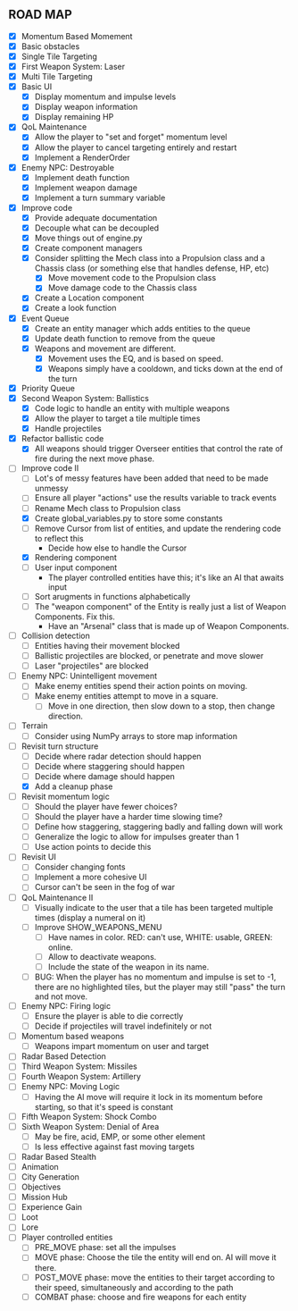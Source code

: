 ## ROAD MAP
- [x] Momentum Based Momement
- [x] Basic obstacles
- [x] Single Tile Targeting
- [x] First Weapon System: Laser
- [x] Multi Tile Targeting
- [x] Basic UI
  - [x] Display momentum and impulse levels
  - [x] Display weapon information
  - [x] Display remaining HP
- [x] QoL Maintenance
  - [x] Allow the player to "set and forget" momentum level
  - [x] Allow the player to cancel targeting entirely and restart
  - [X] Implement a RenderOrder
- [x] Enemy NPC: Destroyable
  - [x] Implement death function
  - [x] Implement weapon damage
  - [x] Implement a turn summary variable
- [x] Improve code
  - [x] Provide adequate documentation
  - [x] Decouple what can be decoupled
  - [x] Move things out of engine.py
  - [x] Create component managers
  - [x] Consider splitting the Mech class into a Propulsion class and a Chassis class (or something else that handles defense, HP, etc)    
    - [x] Move movement code to the Propulsion class
    - [x] Move damage code to the Chassis class
  - [x] Create a Location component
  - [x] Create a look function
- [x] Event Queue
  - [x] Create an entity manager which adds entities to the queue
  - [x] Update death function to remove from the queue
  - [x] Weapons and movement are different. 
    - [x] Movement uses the EQ, and is based on speed. 
    - [x] Weapons simply have a cooldown, and ticks down at the end of the turn
- [x] Priority Queue
- [x] Second Weapon System: Ballistics
  - [x] Code logic to handle an entity with multiple weapons
  - [x] Allow the player to target a tile multiple times
  - [x] Handle projectiles
- [x] Refactor ballistic code
  - [x] All weapons should trigger Overseer entities that control the rate of fire during the next move phase.
- [ ] Improve code II
  - [ ] Lot's of messy features have been added that need to be made unmessy
  - [ ] Ensure all player "actions" use the results variable to track events
  - [ ] Rename Mech class to Propulsion class
  - [x] Create global_variables.py to store some constants
  - [ ] Remove Cursor from list of entities, and update the rendering code to reflect this
    * Decide how else to handle the Cursor
  - [x] Rendering component
  - [ ] User input component
    * The player controlled entities have this; it's like an AI that awaits input
  - [ ] Sort arugments in functions alphabetically
  - [ ] The "weapon component" of the Entity is really just a list of Weapon Components. Fix this.
    * Have an "Arsenal" class that is made up of Weapon Components.
- [ ] Collision detection
  - [ ] Entities having their movement blocked
  - [ ] Ballistic projectiles are blocked, or penetrate and move slower
  - [ ] Laser "projectiles" are blocked
- [ ] Enemy NPC: Unintelligent movement
  - [ ] Make enemy entities spend their action points on moving.
  - [ ] Make enemy entities attempt to move in a square.
    - [ ] Move in one direction, then slow down to a stop, then change direction.
- [ ] Terrain
  - [ ] Consider using NumPy arrays to store map information
- [ ] Revisit turn structure
  - [ ] Decide where radar detection should happen
  - [ ] Decide where staggering should happen
  - [ ] Decide where damage should happen
  - [x] Add a cleanup phase
- [ ] Revisit momentum logic
  - [ ] Should the player have fewer choices?
  - [ ] Should the player have a harder time slowing time?
  - [ ] Define how staggering, staggering badly and falling down will work
  - [ ] Generalize the logic to allow for impulses greater than 1
  - [ ] Use action points to decide this
- [ ] Revisit UI
  - [ ] Consider changing fonts
  - [ ] Implement a more cohesive UI
  - [ ] Cursor can't be seen in the fog of war
- [ ] QoL Maintenance II
  - [ ] Visually indicate to the user that a tile has been targeted multiple times (display a numeral on it)
  - [ ] Improve SHOW_WEAPONS_MENU 
    - [ ] Have names in color. RED: can't use, WHITE: usable, GREEN: online.
    - [ ] Allow to deactivate weapons.
    - [ ] Include the state of the weapon in its name.
  - [ ] BUG: When the player has no momentum and impulse is set to -1, there are no highlighted tiles, but the player may still "pass" the turn and not move.
- [ ] Enemy NPC: Firing logic
  - [ ] Ensure the player is able to die correctly
  - [ ] Decide if projectiles will travel indefinitely or not
- [ ] Momentum based weapons
  - [ ] Weapons impart momentum on user and target
- [ ] Radar Based Detection
- [ ] Third Weapon System: Missiles
- [ ] Fourth Weapon System: Artillery
- [ ] Enemy NPC: Moving Logic
  - [ ] Having the AI move will require it lock in its momentum before starting, so that it's speed is constant
- [ ] Fifth Weapon System: Shock Combo
- [ ] Sixth Weapon System: Denial of Area
  - [ ] May be fire, acid, EMP, or some other element
  - [ ] Is less effective against fast moving targets
- [ ] Radar Based Stealth
- [ ] Animation
- [ ] City Generation
- [ ] Objectives
- [ ] Mission Hub
- [ ] Experience Gain
- [ ] Loot
- [ ] Lore
- [ ] Player controlled entities
  - [ ] PRE_MOVE phase: set all the impulses
  - [ ] MOVE phase: Choose the tile the entity will end on. AI will move it there.
  - [ ] POST_MOVE phase: move the entities to their target according to their speed, simultaneously and according to the path
  - [ ] COMBAT phase: choose and fire weapons for each entity
